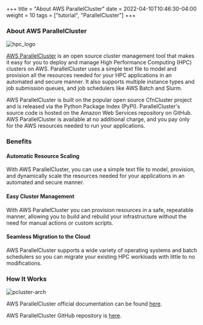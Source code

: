 +++
title = "About AWS ParallelCluster"
date = 2022-04-10T10:46:30-04:00
weight = 10
tags = ["tutorial", "ParallelCluster"]
+++

### About AWS ParallelCluster

![hpc_logo](/images/hpc-aws-parallelcluster-workshop/aws-parallelclusterlogo.png)

[AWS ParallelCluster](https://aws.amazon.com/hpc/parallelcluster/) is an open source cluster management tool that makes it easy for you to deploy and manage High Performance Computing (HPC) clusters on AWS. ParallelCluster uses a simple text file to model and provision all the resources needed for your HPC applications in an automated and secure manner. It also supports multiple instance types and job submission queues, and job schedulers like AWS Batch and Slurm.
 
AWS ParallelCluster is built on the popular open source CfnCluster project and is released via the Python Package Index (PyPI). ParallelCluster's source code is hosted on the Amazon Web Services repository on GitHub. AWS ParallelCluster is available at no additional charge, and you pay only for the AWS resources needed to run your applications.

### Benefits
#### Automatic Resource Scaling

With AWS ParallelCluster, you can use a simple text file to model, provision, and dynamically scale the resources needed for your applications in an automated and secure manner.

#### Easy Cluster Management
With AWS ParallelCluster you can provision resources in a safe, repeatable manner, allowing you to build and rebuild your infrastructure without the need for manual actions or custom scripts.

#### Seamless Migration to the Cloud
AWS ParallelCluster supports a wide variety of operating systems and batch schedulers so you can migrate your existing HPC workloads with little to no modifications.

### How It Works

![pcluster-arch](/images/hpc-aws-parallelcluster-workshop/pc-how-it-works.png)


AWS ParallelCluster official documentation can be found [here](https://docs.aws.amazon.com/parallelcluster/). 


AWS ParallelCluster GitHub repository is [here](https://github.com/aws/aws-parallelcluster).

